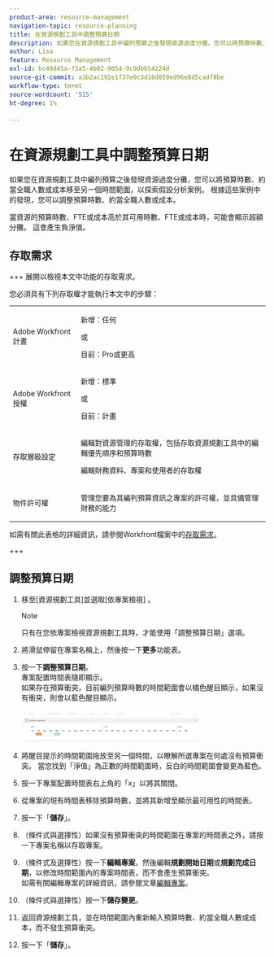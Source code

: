 ```yaml
---
product-area: resource-management
navigation-topic: resource-planning
title: 在資源規劃工具中調整預算日期
description: 如果您在資源規劃工具中編列預算之後發現資源過度分攤，您可以將預算時數、約當全職人數或成本移至另一個時間範圍，以探索假設分析案例。 根據這些案例中的發現，您可以調整預算時數、約當全職人數或成本。
author: Lisa
feature: Resource Management
exl-id: bc49d45a-73a5-4b02-9054-9c9dbb54224d
source-git-commit: a3b2ac192e1f37e0c3d16d059ed96e8d5cadf8be
workflow-type: tm+mt
source-wordcount: '515'
ht-degree: 1%

---
```


# 在資源規劃工具中調整預算日期

如果您在資源規劃工具中編列預算之後發現資源過度分攤，您可以將預算時數、約當全職人數或成本移至另一個時間範圍，以探索假設分析案例。 根據這些案例中的發現，您可以調整預算時數、約當全職人數或成本。

當資源的預算時數、FTE或成本高於其可用時數、FTE或成本時，可能會顯示超額分攤。 這會產生負淨值。

## 存取需求

+++ 展開以檢視本文中功能的存取需求。

您必須具有下列存取權才能執行本文中的步驟：

<table style="table-layout:auto"> 
 <col> 
 <col> 
 <tbody> 
  <tr> 
   <td role="rowheader">Adobe Workfront計畫</td> 
    <td><p>新增：任何</p>
       <p>或</p>
       <p>目前：Pro或更高</p> </td> 
  </tr> 
  <tr> 
   <td role="rowheader">Adobe Workfront授權</td> 
   <td><p>新增：標準</p>
       <p>或</p>
       <p>目前：計畫</p></td> 
  </tr> 
  <tr> 
   <td role="rowheader">存取層級設定</td> 
   <td> <p>編輯對資源管理的存取權，包括存取資源規劃工具中的編輯優先順序和預算時數</p> <p>編輯財務資料、專案和使用者的存取權</p></td> 
  </tr> 
  <tr> 
   <td role="rowheader">物件許可權</td> 
   <td> <p>管理您要為其編列預算資訊之專案的許可權，並具備管理財務的能力</p></td> 
  </tr> 
 </tbody> 
</table>

如需有關此表格的詳細資訊，請參閱Workfront檔案中的[存取需求](/help/quicksilver/administration-and-setup/add-users/access-levels-and-object-permissions/access-level-requirements-in-documentation.md)。

+++

## 調整預算日期

1. 移至[資源規劃工具]並選取[依專案檢視] **&#x200B;**。

   >[!NOTE]
   >
   >只有在您依專案檢視資源規劃工具時，才能使用「調整預算日期」選項。

1. 將滑鼠停留在專案名稱上，然後按一下&#x200B;**更多**&#x200B;功能表。
1. 按一下&#x200B;**調整預算日期**。\
   專案配置時間表隨即顯示。\
   如果存在預算衝突，目前編列預算時數的時間範圍會以橘色醒目顯示，如果沒有衝突，則會以藍色醒目顯示。

   ![調整預算日期](assets/rp-adjust-budgeting-dates-with-no-done-button-350x63.png)

1. 將醒目提示的時間範圍拖放至另一個時間，以瞭解所選專案在何處沒有預算衝突。 當您找到「淨值」為正數的時間範圍時，反白的時間範圍會變更為藍色。
1. 按一下專案配置時間表右上角的「x」以將其關閉。
1. 從專案的現有時間表移除預算時數，並將其新增至顯示最可用性的時間表。
1. 按一下「**儲存**」。
1. （條件式與選擇性）如果沒有預算衝突的時間範圍在專案的時間表之外，請按一下專案名稱以存取專案。
1. （條件式及選擇性）按一下&#x200B;**編輯專案**，然後編輯&#x200B;**規劃開始日期**&#x200B;或&#x200B;**規劃完成日期**，以修改時間範圍內的專案時間表，而不會產生預算衝突。\
   如需有關編輯專案的詳細資訊，請參閱文章[編輯專案](../../manage-work/projects/manage-projects/edit-projects.md)。

1. （條件式與選擇性）按一下&#x200B;**儲存變更**。
1. 返回資源規劃工具，並在時間範圍內重新輸入預算時數、約當全職人數或成本，而不發生預算衝突。
1. 按一下「**儲存**」。
